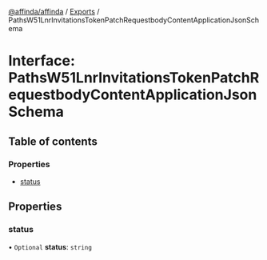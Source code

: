 [@affinda/affinda](../README.md) / [Exports](../modules.md) / PathsW51LnrInvitationsTokenPatchRequestbodyContentApplicationJsonSchema

# Interface: PathsW51LnrInvitationsTokenPatchRequestbodyContentApplicationJsonSchema

## Table of contents

### Properties

- [status](PathsW51LnrInvitationsTokenPatchRequestbodyContentApplicationJsonSchema.md#status)

## Properties

### status

• `Optional` **status**: `string`
